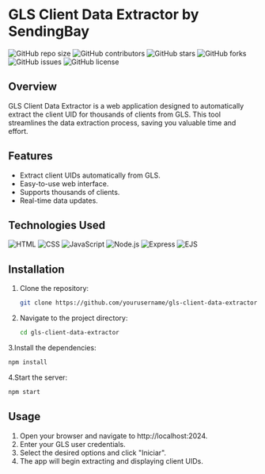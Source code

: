 # GLS Client Data Extractor by SendingBay

![GitHub repo size](https://img.shields.io/github/repo-size/javier-gomariz-prats/GlsExtractorExtension)
![GitHub contributors](https://img.shields.io/github/contributors/javier-gomariz-prats/gls-client-data-extractor)
![GitHub stars](https://img.shields.io/github/stars/javier-gomariz-prats/gls-client-data-extractor?style=social)
![GitHub forks](https://img.shields.io/github/forks/javier-gomariz-prats/gls-client-data-extractor?style=social)
![GitHub issues](https://img.shields.io/github/issues/javier-gomariz-prats/gls-client-data-extractor)
![GitHub license](https://img.shields.io/github/license/javier-gomariz-prats/gls-client-data-extractor)

## Overview

GLS Client Data Extractor is a web application designed to automatically extract the client UID for thousands of clients from GLS. This tool streamlines the data extraction process, saving you valuable time and effort.

## Features

- Extract client UIDs automatically from GLS.
- Easy-to-use web interface.
- Supports thousands of clients.
- Real-time data updates.

## Technologies Used

![HTML](https://img.shields.io/badge/HTML-5-orange?style=for-the-badge&logo=html5)
![CSS](https://img.shields.io/badge/CSS-3-blue?style=for-the-badge&logo=css3)
![JavaScript](https://img.shields.io/badge/JavaScript-ES6-yellow?style=for-the-badge&logo=javascript)
![Node.js](https://img.shields.io/badge/Node.js-14.17.0-green?style=for-the-badge&logo=node.js)
![Express](https://img.shields.io/badge/Express-4.17.1-lightgrey?style=for-the-badge&logo=express)
![EJS](https://img.shields.io/badge/EJS-3.1.6-brightgreen?style=for-the-badge&logo=ejs)

## Installation

1. Clone the repository:
   ```bash
   git clone https://github.com/yourusername/gls-client-data-extractor.git
   ```
2. Navigate to the project directory:
   ```bash
   cd gls-client-data-extractor
   ```
3.Install the dependencies:
```bash
npm install
```
4.Start the server:
```bash
npm start
```

## Usage
1. Open your browser and navigate to http://localhost:2024.
2. Enter your GLS user credentials.
3. Select the desired options and click "Iniciar".
4. The app will begin extracting and displaying client UIDs.

   
   


